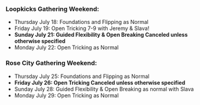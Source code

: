 ### Loopkicks Gathering Weekend:

- Thursday July 18: Foundations and Flipping as Normal
- Friday July 19: Open Tricking 7-9 with Jeremy & Slava!
- **Sunday July 21: Guided Flexibility & Open Breaking Canceled unless otherwise specified**
- Monday July 22: Open Tricking as Normal

### Rose City Gathering Weekend:

- Thursday July 25: Foundations and Flipping as Normal
- **Friday July 26: Open Tricking Canceled unless otherwise specified**
- Sunday July 28: Guided Flexibility & Open Breaking as normal with Slava
- Monday July 29: Open Tricking as Normal
